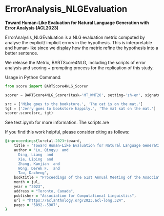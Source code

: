 # ErrorAnalysis_NLGEvaluation
<b>Toward Human-Like Evaluation for Natural Language Generation with Error Analysis (ACL2023)</b><br>

ErrorAnalysis_NLGEvaluation is a NLG evaluation metric computed by analyse the explicit/ implicit errors in the hypothesis. This is interpretable and human-like since we display how the metric refine the hypothesis into a better sentence.

We release the Metric, BARTScore4NLG, including the scripts of error analysis and scoring + prompting process for the replication of this study.

Usage in Python Command:

```python
from score import BARTScore4NLG_Scorer

scorer = BARTScore4NLG_Scorer(task='MT_WMT20', setting='zh-en', signature='bs:4|model:para')

src = ['Mike goes to the bookstore.', 'The cat is on the mat.']
tgt = ['Jerry goes to bookstore happily.', 'The mat sat on the mat.']
scorer.score(src, tgt)
```

See test.ipynb for more information. The scripts are 

If you find this work helpful, please consider citing as follows:

```ruby
@inproceedings{lu-etal-2023-toward,
    title = "Toward Human-Like Evaluation for Natural Language Generation with Error Analysis",
    author = "Lu, Qingyu  and
      Ding, Liang  and
      Xie, Liping  and
      Zhang, Kanjian  and
      Wong, Derek F.  and
      Tao, Dacheng",
    booktitle = "Proceedings of the 61st Annual Meeting of the Association for Computational Linguistics (Volume 1: Long Papers)",
    month = jul,
    year = "2023",
    address = "Toronto, Canada",
    publisher = "Association for Computational Linguistics",
    url = "https://aclanthology.org/2023.acl-long.324",
    pages = "5892--5907",
}
```





